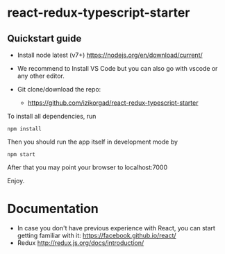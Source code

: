 # react-redux-typescript-starter

## Quickstart guide

- Install node latest (v7+) https://nodejs.org/en/download/current/
- We recommend to Install VS Code but you can also go with vscode or any other editor.

- Git clone/download the repo:
   - https://github.com/izikorgad/react-redux-typescript-starter


To install all dependencies, run

```
npm install
```

Then you should run the app itself in development mode by

```
npm start
```

After that you may point your browser to localhost:7000

Enjoy.

# Documentation

- In case you don't have previous experience with React, you can start getting familiar with it: https://facebook.github.io/react/
- Redux http://redux.js.org/docs/introduction/
